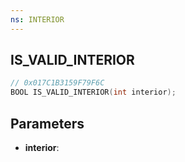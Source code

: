 ```yaml
---
ns: INTERIOR
---
```

## IS_VALID_INTERIOR

```c
// 0x017C1B3159F79F6C
BOOL IS_VALID_INTERIOR(int interior);
```

## Parameters
* **interior**:
